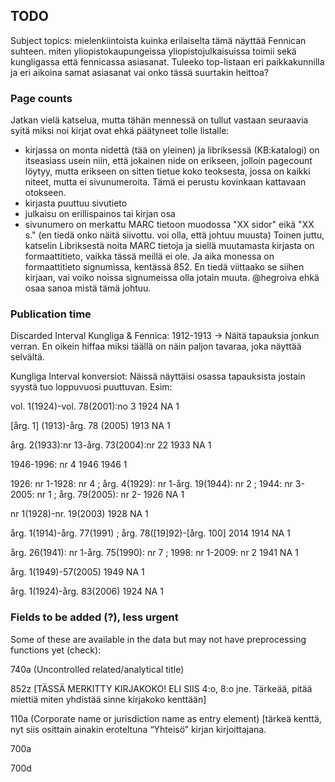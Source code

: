 ## TODO

Subject topics: mielenkiintoista kuinka erilaiselta tämä näyttää
Fennican suhteen. miten yliopistokaupungeissa yliopistojulkaisuissa
toimii sekä kungligassa että fennicassa asiasanat. Tuleeko top-listaan
eri paikkakunnilla ja eri aikoina samat asiasanat vai onko tässä
suurtakin heittoa?


### Page counts

Jatkan vielä katselua, mutta tähän mennessä on tullut vastaan seuraavia syitä miksi noi kirjat ovat ehkä päätyneet tolle listalle:
- kirjassa on monta nidettä (tää on yleinen) ja libriksessä (KB:katalogi) on itseasiass usein niin, että jokainen nide on erikseen, jolloin pagecount löytyy, mutta erikseen on sitten tietue koko teoksesta, jossa on kaikki niteet, mutta ei sivunumeroita. Tämä ei perustu kovinkaan kattavaan otokseen.
- kirjasta puuttuu sivutieto
- julkaisu on erillispainos tai kirjan osa
- sivunumero on merkattu MARC tietoon muodossa "XX sidor" eikä "XX s." (en tiedä onko näitä siivottu. voi olla, että johtuu muusta)
Toinen juttu, katselin Libriksestä noita MARC tietoja ja siellä muutamasta kirjasta on formaattitieto, vaikka tässä meillä ei ole. Ja aika monessa on formaattitieto signumissa, kentässä 852. En tiedä viittaako se siihen kirjaan, vai voiko noissa signumeissa olla jotain muuta. @hegroiva ehkä osaa sanoa mistä tämä johtuu.

### Publication time

Discarded Interval Kungliga & Fennica: 1912-1913 -> Näitä tapauksia jonkun verran. En oikein hiffaa miksi täällä on näin paljon tavaraa, joka näyttää selvältä.

Kungliga Interval konversiot: Näissä näyttäisi osassa tapauksista jostain syystä tuo loppuvuosi puuttuvan. Esim:

 vol. 1(1924)-vol. 78(2001):no 3 1924 NA 1

[årg. 1] (1913)-årg. 78 (2005) 1913 NA 1

årg. 2(1933):nr 13-årg. 73(2004):nr 22 1933 NA 1

1946-1996: nr 4 1946 1946 1

1926: nr 1-1928: nr 4 ; årg. 4(1929): nr 1-årg. 19(1944): nr 2 ; 1944: nr 3-2005: nr 1 ; årg. 79(2005): nr 2- 1926 NA 1

nr 1(1928)-nr. 19(2003) 1928 NA 1

årg. 1(1914)-årg. 77(1991) ; årg. 78([19]92)-[årg. 100] 2014 1914 NA 1

årg. 26(1941): nr 1-årg. 75(1990): nr 7 ; 1998: nr 1-2009: nr 2 1941 NA 1

årg. 1(1949)-57(2005) 1949 NA 1

årg. 1(1924)-årg. 83(2006) 1924 NA 1


### Fields to be added (?), less urgent

Some of these are available in the data but may not have preprocessing
functions yet (check):

740a (Uncontrolled related/analytical title)

852z [TÄSSÄ MERKITTY KIRJAKOKO! ELI SIIS 4:o, 8:o jne. Tärkeää, pitää
miettiä miten yhdistää sinne kirjakoko kenttään]

110a (Corporate name or jurisdiction name as entry element) [tärkeä
     kenttä, nyt siis osittain ainakin eroteltuna “Yhteisö” kirjan
     kirjoittajana.
     
700a 

700d 

